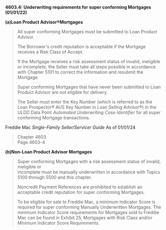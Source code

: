 **4603.4: Underwriting requirements for super conforming Mortgages
(01/01/22)**

**(a)Loan Product Advisor®Mortgages**

> All super conforming Mortgages must be submitted to Loan Product
> Advisor.
>
> The Borrower's credit reputation is acceptable if the Mortgage
> receives a Risk Class of Accept.
>
> If the Mortgage receives a risk assessment status of invalid,
> ineligible or incomplete, the Seller must take all steps possible in
> accordance with Chapter 5101 to correct the information and resubmit
> the Mortgage.
>
> Super conforming Mortgages that have never been submitted to Loan
> Product Advisor are not eligible for delivery.
>
> The Seller must enter the Key Number (which is referred to as the Loan
> Prospector® AUS Key Number in Loan Selling Advisor®) in the ULDD Data
> Point *Automated Underwriting Case Identifier* for all super
> conforming Mortgage transactions.

Freddie Mac *Single-Family Seller/Servicer Guide* As of 01/01/24

> Chapter 4603\
> Page 4603-4

**(b)Non-Loan Product Advisor Mortgages**

> Super conforming Mortgages with a risk assessment status of invalid,
> ineligible or\
> incomplete must be manually underwritten in accordance with Topics
> 5100 through 5500 and this chapter.
>
> Noncredit Payment References are prohibited to establish an acceptable
> credit reputation for super conforming Mortgages.
>
> To be eligible for sale to Freddie Mac, a minimum Indicator Score is
> required for super conforming Manually Underwritten Mortgages. The
> minimum Indicator Score requirements for Mortgages sold to Freddie Mac
> can be found in Exhibit 25, Mortgages with Risk Class and/or Minimum
> Indicator Score Requirements.